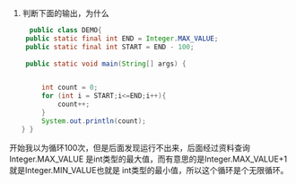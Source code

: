 1. 判断下面的输出，为什么


```java
     public class DEMO{ 
    public static final int END = Integer.MAX_VALUE;
    public static final int START = END - 100;
   
    public static void main(String[] args) {


        int count = 0;
        for (int i = START;i<=END;i++){
            count++;
        }
        System.out.println(count);
   } }
```
开始我以为循环100次，但是后面发现运行不出来，后面经过资料查询Integer.MAX_VALUE
是int类型的最大值，而有意思的是Integer.MAX_VALUE+1就是Integer.MIN_VALUE也就是
int类型的最小值，所以这个循环是个无限循环。